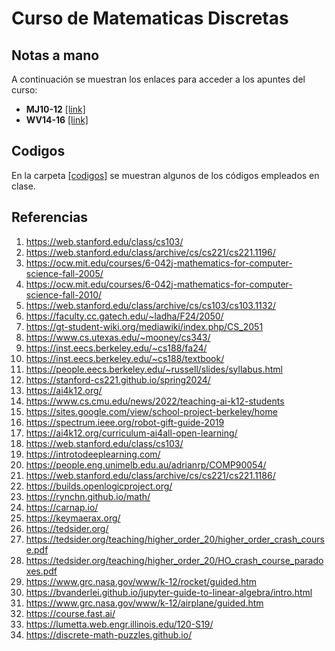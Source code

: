 # Curso de Matematicas Discretas

## Notas a mano

A continuación se muestran los enlaces para acceder a los apuntes del curso:
* **MJ10-12** [[link]](grupo-MJ/README.md)
* **WV14-16** [[link]](grupo-WV/README.md)

## Codigos

En la carpeta [[codigos]](codigos/) se muestran algunos de los códigos empleados en clase.

## Referencias

1. https://web.stanford.edu/class/cs103/
2. https://web.stanford.edu/class/archive/cs/cs221/cs221.1196/
3. https://ocw.mit.edu/courses/6-042j-mathematics-for-computer-science-fall-2005/
4. https://ocw.mit.edu/courses/6-042j-mathematics-for-computer-science-fall-2010/
5. https://web.stanford.edu/class/archive/cs/cs103/cs103.1132/
6. https://faculty.cc.gatech.edu/~ladha/F24/2050/
7. https://gt-student-wiki.org/mediawiki/index.php/CS_2051
8. https://www.cs.utexas.edu/~mooney/cs343/
9. https://inst.eecs.berkeley.edu/~cs188/fa24/
10. https://inst.eecs.berkeley.edu/~cs188/textbook/
11. https://people.eecs.berkeley.edu/~russell/slides/syllabus.html
12. https://stanford-cs221.github.io/spring2024/
13. https://ai4k12.org/
14. https://www.cs.cmu.edu/news/2022/teaching-ai-k12-students
15. https://sites.google.com/view/school-project-berkeley/home
16. https://spectrum.ieee.org/robot-gift-guide-2019
17. https://ai4k12.org/curriculum-ai4all-open-learning/
18. https://web.stanford.edu/class/cs103/
19. https://introtodeeplearning.com/  
20. https://people.eng.unimelb.edu.au/adrianrp/COMP90054/
21. https://web.stanford.edu/class/archive/cs/cs221/cs221.1186/
22. https://builds.openlogicproject.org/
23. https://rynchn.github.io/math/
24. https://carnap.io/
25. https://keymaerax.org/
26. https://tedsider.org/
27. https://tedsider.org/teaching/higher_order_20/higher_order_crash_course.pdf
28. https://tedsider.org/teaching/higher_order_20/HO_crash_course_paradoxes.pdf
29. https://www.grc.nasa.gov/www/k-12/rocket/guided.htm
30. https://bvanderlei.github.io/jupyter-guide-to-linear-algebra/intro.html
31. https://www.grc.nasa.gov/www/k-12/airplane/guided.htm
32. https://course.fast.ai/
33. https://lumetta.web.engr.illinois.edu/120-S19/
34. https://discrete-math-puzzles.github.io/
